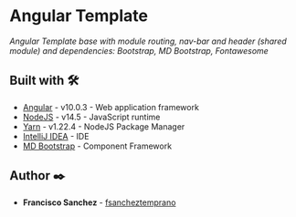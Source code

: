 # Angular Template

_Angular Template base with module routing, nav-bar and header (shared module) and dependencies: Bootstrap, MD Bootstrap, Fontawesome_

## Built with 🛠️

* [Angular](https://angular.io/) - v10.0.3 - Web application framework
* [NodeJS](https://nodejs.org/) - v14.5 - JavaScript runtime
* [Yarn](https://yarnpkg.com/) - v1.22.4 - NodeJS Package Manager
* [IntelliJ IDEA](https://www.jetbrains.com/idea/) - IDE
* [MD Bootstrap](https://mdbootstrap.com/docs/angular/) - Component Framework

## Author ✒️

* **Francisco Sanchez** - [fsancheztemprano](https://github.com/fsancheztemprano)
